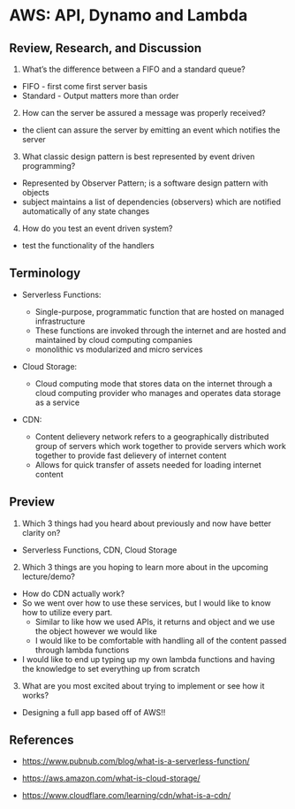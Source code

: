 # AWS: API, Dynamo and Lambda

## Review, Research, and Discussion

1. What’s the difference between a FIFO and a standard queue?

- FIFO - first come first server basis
- Standard - Output matters more than order

2. How can the server be assured a message was properly received?

- the client can assure the server by emitting an event which notifies the server

3. What classic design pattern is best represented by event driven programming?

- Represented by Observer Pattern; is a software design pattern with objects
- subject maintains a list of dependencies (observers) which are notified automatically of any state changes

4. How do you test an event driven system?

- test the functionality of the handlers

## Terminology

- Serverless Functions:
  - Single-purpose, programmatic function that are hosted on managed infrastructure
  - These functions are invoked through the internet and are hosted and maintained by cloud computing companies
  - monolithic vs modularized and micro services

- Cloud Storage:
  - Cloud computing mode that stores data on the internet through a cloud computing provider who manages and operates data storage as a service

- CDN:
  - Content delievery network refers to a geographically distributed group of servers which work together to provide servers which work together to provide fast delievery of internet content
  - Allows for quick transfer of assets needed for loading internet content

## Preview

1. Which 3 things had you heard about previously and now have better clarity on?

- Serverless Functions, CDN, Cloud Storage

2. Which 3 things are you hoping to learn more about in the upcoming lecture/demo?

- How do CDN actually work?
- So we went over how to use these services, but I would like to know how to utilize every part.
  - Similar to like how we used APIs, it returns and object and we use the object however we would like
  - I would like to be comfortable with handling all of the content passed through lambda functions
- I would like to end up typing up my own lambda functions and having the knowledge to set everything up from scratch

3. What are you most excited about trying to implement or see how it works?

- Designing a full app based off of AWS!!

## References

- https://www.pubnub.com/blog/what-is-a-serverless-function/

- https://aws.amazon.com/what-is-cloud-storage/

- https://www.cloudflare.com/learning/cdn/what-is-a-cdn/
